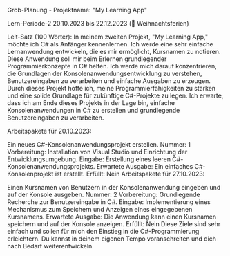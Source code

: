 Grob-Planung - Projektname: "My Learning App"

Lern-Periode-2
20.10.2023 bis 22.12.2023 (🎄 Weihnachtsferien)

Leit-Satz (100 Wörter):
In meinem zweiten Projekt, "My Learning App," möchte ich C# als Anfänger kennenlernen. Ich werde eine sehr einfache Lernanwendung entwickeln, die es mir ermöglicht, Kursnamen zu notieren. Diese Anwendung soll mir beim Erlernen grundlegender Programmierkonzepte in C# helfen. Ich werde mich darauf konzentrieren, die Grundlagen der Konsolenanwendungsentwicklung zu verstehen, Benutzereingaben zu verarbeiten und einfache Ausgaben zu erzeugen. Durch dieses Projekt hoffe ich, meine Programmierfähigkeiten zu stärken und eine solide Grundlage für zukünftige C#-Projekte zu legen. Ich erwarte, dass ich am Ende dieses Projekts in der Lage bin, einfache Konsolenanwendungen in C# zu erstellen und grundlegende Benutzereingaben zu verarbeiten.

Arbeitspakete für 20.10.2023:

 Ein neues C#-Konsolenanwendungsprojekt erstellen.
Nummer: 1
Vorbereitung: Installation von Visual Studio und Einrichtung der Entwicklungsumgebung.
Eingabe: Erstellung eines leeren C#-Konsolenanwendungsprojekts.
Erwartete Ausgabe: Ein einfaches C#-Konsolenprojekt ist erstellt.
Erfüllt: Nein
Arbeitspakete für 27.10.2023:

 Einen Kursnamen von Benutzern in der Konsolenanwendung eingeben und auf der Konsole ausgeben.
Nummer: 2
Vorbereitung: Grundlegende Recherche zur Benutzereingabe in C#.
Eingabe: Implementierung eines Mechanismus zum Speichern und Anzeigen eines eingegebenen Kursnamens.
Erwartete Ausgabe: Die Anwendung kann einen Kursnamen speichern und auf der Konsole anzeigen.
Erfüllt: Nein
Diese Ziele sind sehr einfach und sollen für mich den Einstieg in die C#-Programmierung erleichtern. Du kannst in deinem eigenen Tempo voranschreiten und dich nach Bedarf weiterentwickeln. 
